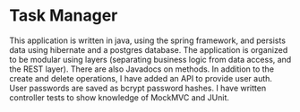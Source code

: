 # Task Manager

This application is written in java, using the spring framework, and persists data using hibernate and a postgres database. The application is organized to be modular using layers (separating business logic from data access, and the REST layer). There are also Javadocs on methods. In addition to the create and delete operations, I have added an API to provide user auth. User passwords are saved as bcrypt password hashes. I have written controller tests to show knowledge of MockMVC and JUnit.
